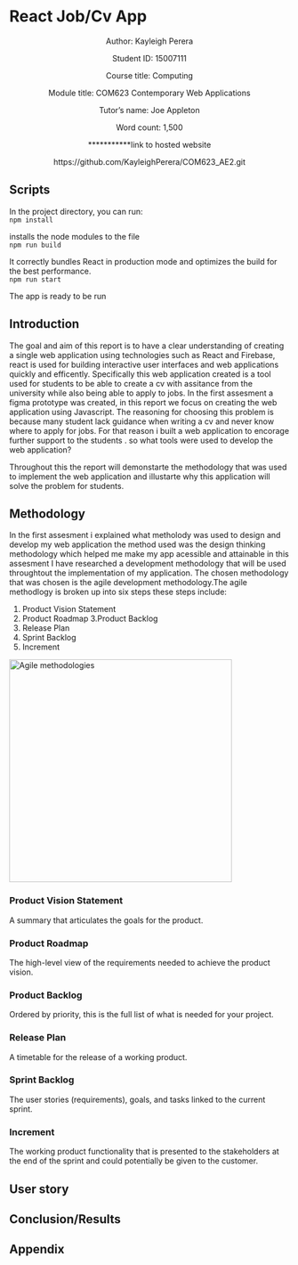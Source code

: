 # React Job/Cv App
<p align="center">
 Author: Kayleigh Perera
 </p>
 <p align="center">
 Student ID: 15007111
 </p>
 <p align="center">
 Course title: Computing
 </p>
 <p align="center">
 Module title: COM623 Contemporary Web Applications
 </p>
 <p align="center">
 Tutor’s name: Joe Appleton
 </p>
 <p align="center">
 Word count: 1,500
 </p>
 <p align="center">
 ***********link to hosted website
 </p>
 <p align="center">
 https://github.com/KayleighPerera/COM623_AE2.git
 </p>


## Scripts
In the project directory, you can run:
<br>
`npm install`
<br>

installs the node modules to the file
<br>
`npm run build`
<br>

It correctly bundles React in production mode and optimizes the build for the best performance.
<br>
`npm run start`
<br>

The app is ready to be run 
<br>

## Introduction
The goal and aim of this report is to have a clear understanding of creating a single web application using technologies such as React and Firebase, react is used for building interactive user interfaces and web applications quickly and efficently. Specifically this web application created is a tool used for students to be able to create a cv with assitance from the university while also being able to apply to jobs. In the first assesment a figma prototype was created, in this report we focus on creating the web application using Javascript. The reasoning for choosing this problem is because many student lack guidance when writing a cv and never know where to apply for jobs. For that reason i built a web application to encorage further support to the students . so what tools were used to develop the web application?

Throughout this the report will demonstarte the methodology that was used to implement the web application and illustarte why this application will solve the problem for students.

## Methodology
In the first assesment i explained what metholody was used to design and develop my web application the method used was the design thinking methodology which helped me make my app acessible and attainable in this assesment I have researched a development methodology that will be used throughtout the implementation of my application. The chosen methodology that was chosen is the agile development methodology.The agile methodlogy is broken up into six steps these steps include:
1. Product Vision Statement
2. Product Roadmap
3.Product Backlog
4. Release Plan
5. Sprint Backlog
6. Increment

<img src="https://user-images.githubusercontent.com/71653944/210141164-648d01a9-f5d8-464b-b972-cf066ec535b7.jpg" alt="Agile methodologies" width="400"/>

### Product Vision Statement 
A summary that articulates the goals for the product.

### Product Roadmap
The high-level view of the requirements needed to achieve the product vision.

### Product Backlog
Ordered by priority, this is the full list of what is needed for your project.

### Release Plan
A timetable for the release of a working product.

### Sprint Backlog
The user stories (requirements), goals, and tasks linked to the current sprint.

### Increment
The working product functionality that is presented to the stakeholders at the end of the sprint and could potentially be given to the customer.

## User story
## Conclusion/Results
## Appendix
